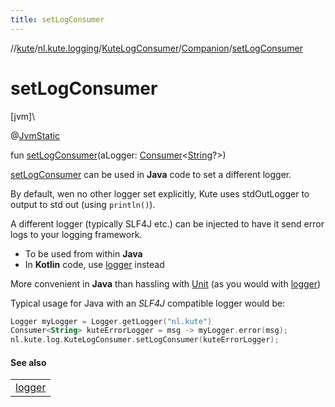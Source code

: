 ```yaml
---
title: setLogConsumer
---
```

//[kute](../../../../index.html)/[nl.kute.logging](../../index.html)/[KuteLogConsumer](../index.html)/[Companion](index.html)/[setLogConsumer](set-log-consumer.html)



# setLogConsumer



[jvm]\




@[JvmStatic](https://kotlinlang.org/api/latest/jvm/stdlib/kotlin.jvm/-jvm-static/index.html)



fun [setLogConsumer](set-log-consumer.html)(aLogger: [Consumer](https://docs.oracle.com/javase/8/docs/api/java/util/function/Consumer.html)&lt;[String](https://kotlinlang.org/api/latest/jvm/stdlib/kotlin/-string/index.html)?&gt;)



[setLogConsumer](set-log-consumer.html) can be used in **Java** code to set a different logger.



By default, wen no other logger set explicitly, Kute uses stdOutLogger to output to std out (using `println()`).



A different logger (typically SLF4J etc.) can be injected to have it send error logs to your logging framework.



- 
   To be used from within **Java**
- 
   In **Kotlin** code, use [logger](../../logger.html) instead




More convenient in **Java** than hassling with [Unit](https://kotlinlang.org/api/latest/jvm/stdlib/kotlin/-unit/index.html) (as you would with [logger](../../logger.html))



Typical usage for Java with an *SLF4J* compatible logger would be:

```kotlin
Logger myLogger = Logger.getLogger("nl.kute")
Consumer<String> kuteErrorLogger = msg -> myLogger.error(msg);
nl.kute.log.KuteLogConsumer.setLogConsumer(kuteErrorLogger);
```


#### See also


| |
|---|
| [logger](../../logger.html) |



